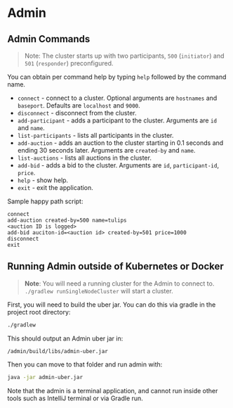 # Admin

## Admin Commands

> Note: The cluster starts up with two participants, `500` (`initiator`) and `501` (`responder`) preconfigured. 

You can obtain per command help by typing `help` followed by the command name.

- `connect` - connect to a cluster. Optional arguments are `hostnames` and `baseport`. Defaults are `localhost` and `9000`.
- `disconnect` - disconnect from the cluster.
- `add-participant` - adds a participant to the cluster. Arguments are `id` and `name`.
- `list-participants` - lists all participants in the cluster.
- `add-auction` - adds an auction to the cluster starting in 0.1 seconds and ending 30 seconds later. Arguments are `created-by` and `name`.
- `list-auctions` - lists all auctions in the cluster.
- `add-bid` - adds a bid to the cluster. Arguments are `id`, `participant-id`, `price`.
- `help` - show help.
- `exit` - exit the application.

Sample happy path script:

```
connect
add-auction created-by=500 name=tulips
<auction ID is logged>
add-bid auciton-id=<auction id> created-by=501 price=1000
disconnect
exit
```

## Running Admin outside of Kubernetes or Docker

> **Note**: You will need a running cluster for the Admin to connect to. `./gradlew runSingleNodeCluster` will start a cluster.

First, you will need to build the uber jar. You can do this via gradle in the project root directory:

```bash
./gradlew
```

This should output an Admin uber jar in:

`/admin/build/libs/admin-uber.jar`

Then you can move to that folder and run admin with:

```bash
java -jar admin-uber.jar
```

Note that the admin is a terminal application, and cannot run inside other tools such as IntelliJ terminal or via Gradle run.
